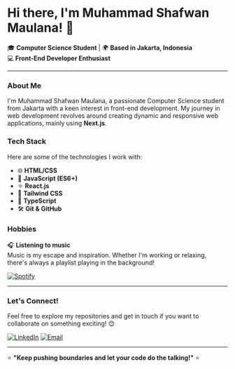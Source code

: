 # Hi there, I'm Muhammad Shafwan Maulana! 👋

🎓 **Computer Science Student** | 🌍 **Based in Jakarta, Indonesia**  
💻 **Front-End Developer Enthusiast**

---

### About Me

I'm Muhammad Shafwan Maulana, a passionate Computer Science student from Jakarta with a keen interest in front-end development. My journey in web development revolves around creating dynamic and responsive web applications, mainly using **Next.js**.

### Tech Stack

Here are some of the technologies I work with:

- 🌐 **HTML/CSS**
- 📝 **JavaScript (ES6+)**
- ⚛️ **React.js**
- 🎨 **Tailwind CSS**
- 🔧 **TypeScript**
- 🛠️ **Git & GitHub**

### Hobbies

🎧 **Listening to music**  
  Music is my escape and inspiration. Whether I'm working or relaxing, there's always a playlist playing in the background!
  
  [![Spotify](https://img.shields.io/badge/Spotify-1ED760?logo=spotify&logoColor=white)](https://open.spotify.com/user/60p2fj54i9rwuwylv575gum67?si=ab028c83c8b34020)

---

### Let's Connect!

Feel free to explore my repositories and get in touch if you want to collaborate on something exciting! 😊

[![LinkedIn](https://img.shields.io/badge/-LinkedIn-blue?style=flat&logo=LinkedIn&logoColor=white)](https://www.linkedin.com/in/shafwan-maul/) [![Email](https://img.shields.io/badge/-Email-red?style=flat&logo=Gmail&logoColor=white)](mailto:shafmaul23@gmail.com)

---

⭐ **"Keep pushing boundaries and let your code do the talking!"** ⭐


